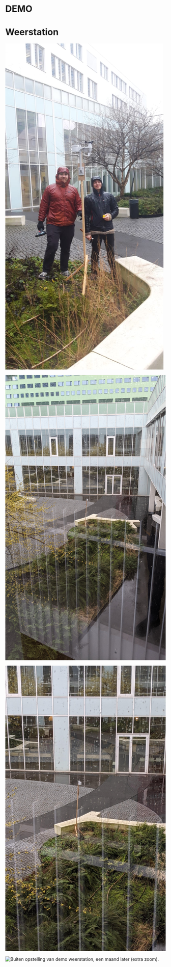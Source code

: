 # DEMO

# Weerstation

![Buiten opstelling van demo weerstation met Maarten Luyts links en Birk Tamm rechts, dag 1.](./assets/weather-station-demo-birk-luyts.jpeg 'Figuur 1: Buiten opstelling van demo weerstation met Maarten Luyts links en Birk Tamm rechts, dag 1.')

![Buiten opstelling van demo weerstation, een maand later.](./assets/weather-station-demo-1.jpg 'Figuur 2: Buiten opstelling van demo weerstation, een maand later.')

![Buiten opstelling van demo weerstation, een maand later (zoom).](./assets/weather-station-demo-2.jpg 'Figuur 3: Buiten opstelling van demo weerstation, een maand later (zoom).')

![Buiten opstelling van demo weerstation, een maand later (extra zoom).](./assets/weather-station-demo-3.jpg 'Figuur 4: Buiten opstelling van demo weerstation, een maand later (extra zoom).')
